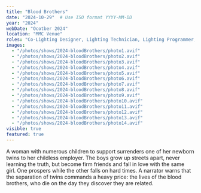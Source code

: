 ```yaml
---
title: "Blood Brothers"
date: "2024-10-29"  # Use ISO format YYYY-MM-DD
year: "2024"
webDate: "Ocotber 2024"
location: "MMC Venue"
roles: "Co-Lighting Designer, Lighting Technician, Lighting Programmer, Lighting Board Operator"
images:
  - "/photos/shows/2024-bloodBrothers/photo1.avif"
  - "/photos/shows/2024-bloodBrothers/photo2.avif"
  - "/photos/shows/2024-bloodBrothers/photo3.avif"
  - "/photos/shows/2024-bloodBrothers/photo4.avif"
  - "/photos/shows/2024-bloodBrothers/photo5.avif"
  - "/photos/shows/2024-bloodBrothers/photo6.avif"
  - "/photos/shows/2024-bloodBrothers/photo7.avif"
  - "/photos/shows/2024-bloodBrothers/photo8.avif"
  - "/photos/shows/2024-bloodBrothers/photo9.avif"
  - "/photos/shows/2024-bloodBrothers/photo10.avif"
  - "/photos/shows/2024-bloodBrothers/photo11.avif"
  - "/photos/shows/2024-bloodBrothers/photo12.avif"
  - "/photos/shows/2024-bloodBrothers/photo13.avif"
  - "/photos/shows/2024-bloodBrothers/photo14.avif"
visible: true
featured: true
---
```

A woman with numerous children to support surrenders one of her newborn twins to her childless employer. The boys grow up streets apart, never learning the truth, but become firm friends and fall in love with the same girl. One prospers while the other falls on hard times. A narrator warns that the separation of twins commands a heavy price: the lives of the blood brothers, who die on the day they discover they are related.